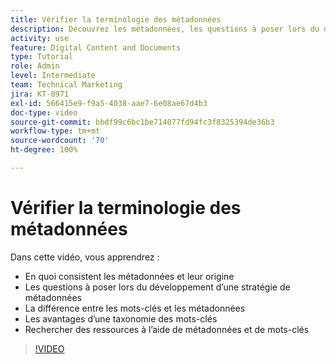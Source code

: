```yaml
---
title: Vérifier la terminologie des métadonnées
description: Découvrez les métadonnées, les questions à poser lors du développement d’une stratégie de métadonnées, et plus encore dans [!UICONTROL Workfront DAM].
activity: use
feature: Digital Content and Documents
type: Tutorial
role: Admin
level: Intermediate
team: Technical Marketing
jira: KT-8971
exl-id: 566415e9-f9a5-4038-aae7-6e08ae67d4b3
doc-type: video
source-git-commit: bbdf99c6bc1be714077fd94fc3f8325394de36b3
workflow-type: tm+mt
source-wordcount: '70'
ht-degree: 100%

---
```


# Vérifier la terminologie des métadonnées

Dans cette vidéo, vous apprendrez :

* En quoi consistent les métadonnées et leur origine
* Les questions à poser lors du développement d’une stratégie de métadonnées
* La différence entre les mots-clés et les métadonnées
* Les avantages d’une taxonomie des mots-clés
* Rechercher des ressources à l’aide de métadonnées et de mots-clés

>[!VIDEO](https://video.tv.adobe.com/v/3419524/?quality=12&learn=on&enablevpops=1&captions=fre_fr)
